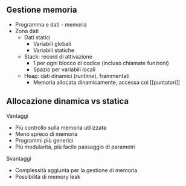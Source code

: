 ## Gestione memoria

- Programma e dati - memoria
- Zona dati
    - Dati statici
        - Variabili globali
        - Variabili statiche
    - Stack: record di attivazione
        - 1 per ogni blocco di codice (incluso chiamate funzioni)
        - Spazio per variabili locali
    - Heap: dati dinamici (*runtime*), frammentati
        - Memoria allocata dinamicamente, accessa coi [[puntatori]]

## Allocazione dinamica vs statica

Vantaggi
- Più controllo sulla memoria utilizzata
- Meno spreco di memoria
- Programmi più generici
- Più modularità, più facile passaggio di parametri

Svantaggi
- Complessità aggiunta per la gestione di memoria
- Possibilità di memory leak